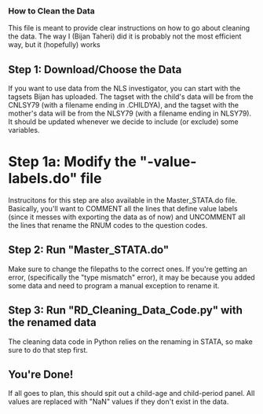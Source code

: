 ### How to Clean the Data

This file is meant to provide clear instructions on how to go about cleaning the data. The way I (Bijan Taheri) did it is probably not the most efficient way, but it (hopefully) works

## Step 1: Download/Choose the Data

If you want to use data from the NLS investigator, you can start with the tagsets Bijan has uploaded. The tagset with the child's data will be from the CNLSY79 (with a filename ending in .CHILDYA), and the tagset with the mother's data will be from the NLSY79 (with a filename ending in NLSY79). It should be updated whenever we decide to include (or exclude) some variables. 

# Step 1a: Modify the "-value-labels.do" file

Instrucitons for this step are also available in the Master_STATA.do file. Basically, you'll want to COMMENT all the lines that define value labels (since it messes with exporting the data as of now) and UNCOMMENT all the lines that rename the RNUM codes to the question codes. 

## Step 2: Run "Master_STATA.do"

Make sure to change the filepaths to the correct ones. If you're getting an error, (specifically the "type mismatch" error), it may be because you added some data and need to program a manual exception to rename it. 

## Step 3: Run "RD_Cleaning_Data_Code.py" with the renamed data

The cleaning data code in Python relies on the renaming in STATA, so make sure to do that step first. 

## You're Done! 
If all goes to plan, this should spit out a child-age and child-period panel. All values are replaced with "NaN" values if they don't exist in the data. 
